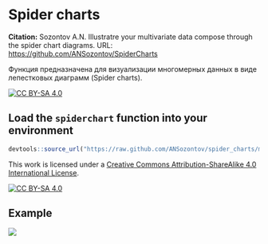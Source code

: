 # Spider charts 

**Citation:** Sozontov A.N. Illustratre your multivariate data compose through the spider chart diagrams. URL: https://github.com/ANSozontov/SpiderCharts

Функция предназначена для визуализации многомерных данных в виде лепестковых диаграмм (Spider charts).

[![CC BY-SA 4.0][cc-by-sa-shield]][cc-by-sa]

## Load the `spiderchart` function into your environment

``` r
devtools::source_url("https://raw.github.com/ANSozontov/spider_charts/master/spider_charts.R")
```


This work is licensed under a
[Creative Commons Attribution-ShareAlike 4.0 International License][cc-by-sa].

[![CC BY-SA 4.0][cc-by-sa-image]][cc-by-sa]

[cc-by-sa]: http://creativecommons.org/licenses/by-sa/4.0/
[cc-by-sa-image]: https://licensebuttons.net/l/by-sa/4.0/88x31.png
[cc-by-sa-shield]: https://img.shields.io/badge/License-CC%20BY--SA%204.0-lightgrey.svg

## Example 

<img src="https://raw.githubusercontent.com/ANSozontov/spider_charts/main/example.svg">
